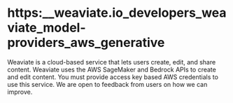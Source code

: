 # https:\_\_weaviate.io_developers_weaviate_model-providers_aws_generative

Weaviate is a cloud-based service that lets users create, edit, and share content. Weaviate uses the AWS SageMaker and Bedrock APIs to create and edit content. You must provide access key based AWS credentials to use this service. We are open to feedback from users on how we can improve.
